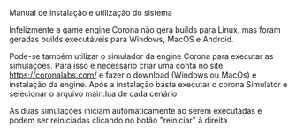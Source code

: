Manual de instalação e utilização do sistema

Infelizmente a game engine Corona não gera builds para Linux, mas foram geradas builds executáveis para Windows, MacOS e Android.

Pode-se também utilizar o simulador da engine Corona para executar as simulações. Para isso é necessário criar uma conta no site https://coronalabs.com/ e fazer o download (Windows ou MacOs) e instalação da engine. Após a instalação basta executar o corona Simulator e selecionar o arquivo main.lua de cada cenário.

As duas simulações iniciam automaticamente ao serem executadas e podem ser reiniciadas clicando no botão "reiniciar" à direita